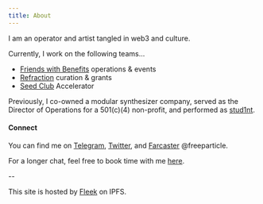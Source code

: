 ```yaml
---
title: About
---
```


I am an operator and artist tangled in web3 and culture.  

Currently, I work on the following teams... 

* [Friends with Benefits](https://fwb.help/) operations & events 
* [Refraction](https://www.refractionfestival.com/) curation & grants
* [Seed Club](https://www.seedclub.xyz/) Accelerator 

Previously, I co-owned a modular synthesizer company, served as the Director of Operations for a 501(c)(4) non-profit, and performed as [stud1nt](https://stud1nt.nyc/).

#### Connect

You can find me on [Telegram](https://t.me/freeparticle), [Twitter](https://twitter.com/dethesaurize), and [Farcaster](https://www.farcaster.xyz/) @freeparticle.

For a longer chat, feel free to book time with me [here](https://calendly.com/yzzi).

-- 

This site is hosted by [Fleek](https://fleek.co) on IPFS. 
